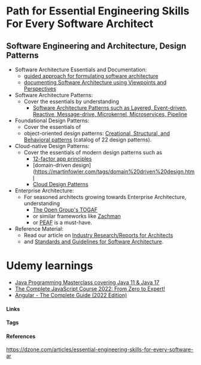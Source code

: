 # Path for Essential Engineering Skills For Every Software Architect
## Software Engineering and Architecture, Design Patterns
-   Software Architecture Essentials and Documentation:
	-   [guided approach for formulating software architecture](https://vedcraft.com/architecture/introduction-to-software-architecture/) 
	-   [documenting Software Architecture using Viewpoints and Perspectives](https://www.viewpoints-and-perspectives.info/) 
-  Software Architecture Patterns: 
	-  Cover the essentials by understanding 
		-  [Software Architecture Patterns such as Layered, Event-driven, Reactive, Message-drive, Microkernel, Microservices, Pipeline](https://learning.oreilly.com/library/view/software-architecture-patterns/9781491971437/) 
-   Foundational Design Patterns: 
	-   Cover the essentials of 
	-   object-oriented design patterns: [Creational, Structural, and Behavioral patterns](https://www.amazon.com/Design-Patterns-Object-Oriented-Addison-Wesley-Professional-ebook/dp/B000SEIBB8) (catalog of 22 design patterns).
-   Cloud-native Design Patterns: 
	-   Cover the essentials of modern design patterns such as 
		-   [12-factor app principles](https://12factor.net/)
		-   [domain-driven design](https://martinfowler.com/tags/domain%20driven%20design.html 
		-   [Cloud Design Patterns](https://docs.microsoft.com/en-us/azure/architecture/patterns/)
-   Enterprise Architecture: 
	-   For seasoned architects growing towards Enterprise Architecture, understanding 
		-   [The Open Group's TOGAF](https://www.opengroup.org/togaf) 
		-   or similar frameworks like [Zachman](https://www.zachman.com/) 
		-   or [PEAF](https://www.pragmatic365.org/) is a must-have.
-   Reference Material: 
	-   Read our article on [Industry Research/Reports for Architects](https://vedcraft.com/architecture/5-reports-every-software-architect-should-read/) 
	-   and [Standards and Guidelines for Software Architecture](https://vedcraft.com/architecture/standards-and-guidelines-for-software-architecture/).

# Udemy learnings
- [Java Programming Masterclass covering Java 11 & Java 17](https://www.udemy.com/course/java-the-complete-java-developer-course/learn/lecture/9331916?start=0#overview)
- [The Complete JavaScript Course 2022: From Zero to Expert!](https://www.udemy.com/course/the-complete-javascript-course/)
- [Angular - The Complete Guide (2022 Edition)](https://www.udemy.com/course/the-complete-guide-to-angular-2/)

#### Links

#### Tags

#### References
https://dzone.com/articles/essential-engineering-skills-for-every-software-ar